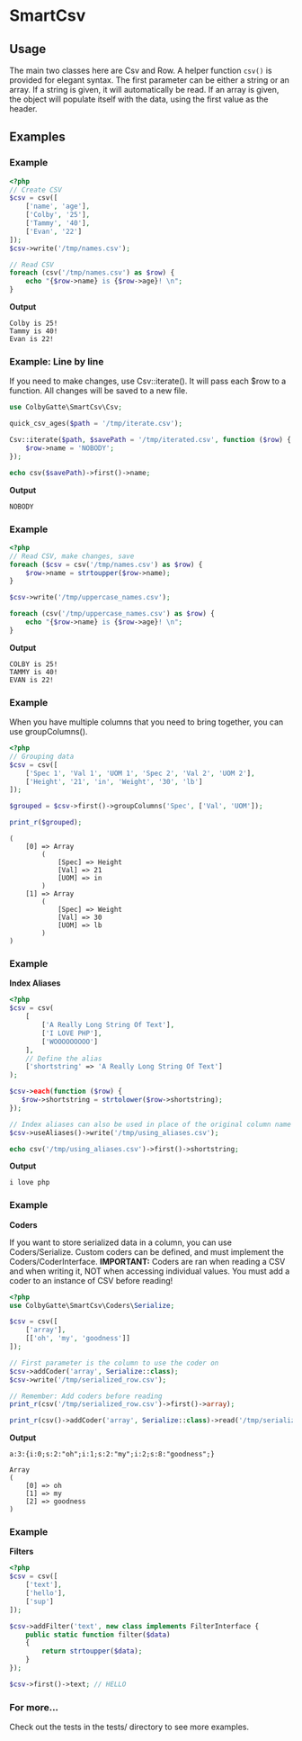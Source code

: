 # SmartCsv

## Usage
The main two classes here are Csv and Row.
A helper function `csv()` is provided for elegant syntax. The first parameter can be either a string or an array. If a string is given, it will automatically be read. If an array is given, the object will populate itself with the data, using the first value as the header.

## Examples
### Example
```php
<?php
// Create CSV
$csv = csv([
    ['name', 'age'],
    ['Colby', '25'],
    ['Tammy', '40'],
    ['Evan', '22']
]);
$csv->write('/tmp/names.csv');

// Read CSV
foreach (csv('/tmp/names.csv') as $row) {
    echo "{$row->name} is {$row->age}! \n";
}
```
__Output__
```
Colby is 25!
Tammy is 40!
Evan is 22!
```

### Example: Line by line
If you need to make changes, use Csv::iterate(). It will pass each $row to a function. All changes will be saved to a new file.
```php
use ColbyGatte\SmartCsv\Csv;

quick_csv_ages($path = '/tmp/iterate.csv');

Csv::iterate($path, $savePath = '/tmp/iterated.csv', function ($row) {
    $row->name = 'NOBODY';
});

echo csv($savePath)->first()->name;
```
__Output__
```
NOBODY
```

### Example
```php
<?php
// Read CSV, make changes, save
foreach ($csv = csv('/tmp/names.csv') as $row) {
    $row->name = strtoupper($row->name);
}

$csv->write('/tmp/uppercase_names.csv');

foreach (csv('/tmp/uppercase_names.csv') as $row) {
    echo "{$row->name} is {$row->age}! \n";
}
```
__Output__
```        
COLBY is 25!
TAMMY is 40!
EVAN is 22!
```
### Example
When you have multiple columns that you need to bring together, you can use groupColumns().
```php
<?php
// Grouping data
$csv = csv([
    ['Spec 1', 'Val 1', 'UOM 1', 'Spec 2', 'Val 2', 'UOM 2'],
    ['Height', '21', 'in', 'Weight', '30', 'lb']
]);

$grouped = $csv->first()->groupColumns('Spec', ['Val', 'UOM']);

print_r($grouped);
```

```
(
    [0] => Array
        (
            [Spec] => Height
            [Val] => 21
            [UOM] => in
        )
    [1] => Array
        (
            [Spec] => Weight
            [Val] => 30
            [UOM] => lb
        )
)
```

### Example
__Index Aliases__
```php
<?php
$csv = csv(
    [
        ['A Really Long String Of Text'],
        ['I LOVE PHP'],
        ['WOOOOOOOOO']
    ],
    // Define the alias
    ['shortstring' => 'A Really Long String Of Text']
);

$csv->each(function ($row) {
   $row->shortstring = strtolower($row->shortstring); 
});

// Index aliases can also be used in place of the original column name when writing
$csv->useAliases()->write('/tmp/using_aliases.csv');

echo csv('/tmp/using_aliases.csv')->first()->shortstring;
```
__Output__
```
i love php
```

### Example
__Coders__

If you want to store serialized data in a column, you can use Coders/Serialize.
Custom coders can be defined, and must implement the Coders/CoderInterface.
__IMPORTANT:__ Coders are ran when reading a CSV and when writing it, NOT when accessing individual values. You must add a coder to an instance of CSV before reading!
```php
<?php
use ColbyGatte\SmartCsv\Coders\Serialize;

$csv = csv([
    ['array'],
    [['oh', 'my', 'goodness']]
]);

// First parameter is the column to use the coder on
$csv->addCoder('array', Serialize::class);
$csv->write('/tmp/serialized_row.csv');

// Remember: Add coders before reading
print_r(csv('/tmp/serialized_row.csv')->first()->array);

print_r(csv()->addCoder('array', Serialize::class)->read('/tmp/serialized_row.csv')->first()->array);
```
__Output__
```
a:3:{i:0;s:2:"oh";i:1;s:2:"my";i:2;s:8:"goodness";}

Array
(
    [0] => oh
    [1] => my
    [2] => goodness
)
```

### Example
__Filters__
```php
<?php
$csv = csv([
    ['text'],
    ['hello'],
    ['sup']
]);

$csv->addFilter('text', new class implements FilterInterface {
    public static function filter($data)
    {
        return strtoupper($data);
    }
});

$csv->first()->text; // HELLO
```

### For more...
Check out the tests in the tests/ directory to see more examples.
